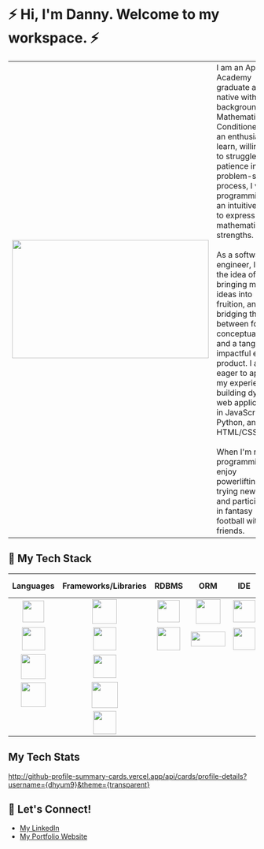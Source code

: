 # ⚡ Hi, I'm Danny. Welcome to my workspace. ⚡

<table>
  <tr>
    <td><img src="https://github.com/dhyum9/dhyum9/assets/116237655/dbe833b2-7b85-4497-9ecb-b98c929af529" width="400" height="240"></td>
    <td>I am an App Academy graduate and CO native with a background in Mathematics. Conditioned by an enthusiasm to learn, willingness to struggle, and patience in the problem-solving process, I view programming as an intuitive way to express my mathematical strengths.<br/><br/>
      As a software engineer, I love the idea of bringing my own ideas into fruition, and bridging the gap between foreign conceptualization and a tangible, impactful end product. I am eager to apply my experience in building dynamic web applications in JavaScript, Python, and HTML/CSS.<br/><br/>
      When I'm not programming, I enjoy powerlifting, trying new teas, and participating in fantasy football with friends.</td>
  </tr>
</table>

## 🥞 My Tech Stack

| Languages  | Frameworks/Libraries | RDBMS | ORM | IDE | Hosting | Additional Tech |
| :-: | :-: | :-: | :-: | :-: | :-: | :-: |
| [<img src="https://github.com/dhyum9/dhyum9/assets/116237655/06bd6d8d-dc0a-4be9-8737-80d206aebaa5" width="44" height="44" align="center">](https://developer.mozilla.org/en-US/docs/Web/JavaScript) | [<img src="https://github.com/dhyum9/dhyum9/assets/116237655/f5615240-dbbc-404d-b374-4e2894c9a88a" width="50" height="50" align="center">](https://react.dev/) | [<img src="https://github.com/dhyum9/dhyum9/assets/116237655/7aee66b0-3249-4030-bd85-271d5b12e374" width="45" height="45" align="center">](https://www.sqlite.org/index.html) | [<img src="https://github.com/dhyum9/dhyum9/assets/116237655/488bb8a0-0333-4414-83fd-5faad246cfc8" width="50" height="50" align="center">](https://sequelize.org/) | [<img src="https://github.com/dhyum9/dhyum9/assets/116237655/ba33dd64-1ee8-4f76-a932-b01afc27fb51" width="45" height="45" align="center">](https://code.visualstudio.com/) | [<img src="https://github.com/dhyum9/dhyum9/assets/116237655/83ad102b-0cfc-470f-89af-064001a494fe" width="50" height="50" align="center">](https://render.com/) | [<img src="https://github.com/dhyum9/dhyum9/assets/116237655/b978e91a-ce78-4a77-9210-2bc12a4bb671" width="47" height="47" align="center">](https://nodejs.org/en/) |
| [<img src="https://github.com/dhyum9/dhyum9/assets/116237655/cab66406-7195-44dc-a184-1c4350642bfd" width="47" height="47" align="center">](https://www.python.org/) | [<img src="https://github.com/dhyum9/dhyum9/assets/116237655/8963fce1-dbd0-4e6f-9a81-624779dfe0c6" width="47" height="47" align="center">](https://redux.js.org/) | [<img src="https://github.com/dhyum9/dhyum9/assets/116237655/7dad3c5d-d5cb-4355-8849-0036a2086d22" width="47" height="47" align="center">](https://www.postgresql.org/) | [<img src="https://github.com/dhyum9/dhyum9/assets/116237655/43dfbee0-e793-40d1-b827-42ef3e5d5825" width="70" height="30" align="center">](https://www.sqlalchemy.org/) | [<img src="https://github.com/dhyum9/dhyum9/assets/116237655/b75e911c-e1d1-4071-a104-47784521347d" width="45" height="45" align="center">](https://github.com/atom) || [<img src="https://github.com/dhyum9/dhyum9/assets/116237655/5e3bc968-d334-4690-90e8-b870a4103fc2" width="50" height="50" align="center">](https://www.npmjs.com/) |
| [<img src="https://github.com/dhyum9/dhyum9/assets/116237655/9ed902fd-f463-46d3-bd22-caa4928ae668" width="50" height="50" align="center">](https://developer.mozilla.org/en-US/docs/Web/HTML) | [<img src="https://github.com/dhyum9/dhyum9/assets/116237655/f2f1d358-a3b0-46d9-9548-3b02c13aaa22" width="47" height="47" align="center">](https://expressjs.com/) ||||| [<img src="https://github.com/dhyum9/dhyum9/assets/116237655/efc9791d-1d1b-420c-972d-39e6175627f2" width="47" height="47" align="center">](https://git-scm.com/)|
| [<img src="https://github.com/dhyum9/dhyum9/assets/116237655/4fed7eec-f364-43cc-9890-bc0383b2e597" width="50" height="50" align="center">](https://developer.mozilla.org/en-US/docs/Web/CSS) | [<img src="https://github.com/dhyum9/dhyum9/assets/116237655/398a1dc4-61e2-4e5d-9b39-cdbed57e299a" width="53" height="53" align="center">](https://flask.palletsprojects.com/en/3.0.x/) ||||| [<img src="https://github.com/dhyum9/dhyum9/assets/116237655/36da9339-8957-4d4b-aaed-01560ab24658" width="50" height="50" align="center">](https://jwt.io/) |
|| [<img src="https://github.com/dhyum9/dhyum9/assets/116237655/8fa05310-eeea-483c-b94d-a7a7eedfc902" width="47" height="47" align="center">](https://nodemon.io/) ||||| [<img src="https://github.com/dhyum9/dhyum9/assets/116237655/1819b882-ba9f-4e76-826c-84281d728824" width="43" height="43" align="center">](https://www.postman.com/) |

<!-- 
AWS
Google Maps
Socket.io 
-->

## My Tech Stats

http://github-profile-summary-cards.vercel.app/api/cards/profile-details?username={dhyum9}&theme={transparent}

## 🔌 Let's Connect!

- [My LinkedIn](https://www.linkedin.com/in/danny-yum/)
- [My Portfolio Website](https://dannyyum.com/)

<!--
**dhyum9/dhyum9** is a ✨ _special_ ✨ repository because its `README.md` (this file) appears on your GitHub profile.

Here are some ideas to get you started:

- 🔭 I’m currently working on ...
- 🌱 I’m currently learning ...
- 👯 I’m looking to collaborate on ...
- 🤔 I’m looking for help with ...
- 💬 Ask me about ...
- 📫 How to reach me: ...
- 😄 Pronouns: ...
- ⚡ Fun fact: ...
-->
